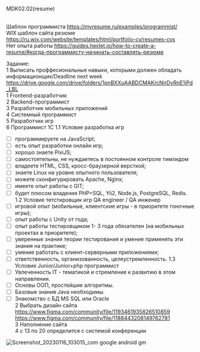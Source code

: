 MDK02.02(resume)

<BR>Шаблон программиста https://myresume.ru/examples/programmist/ 
<BR>WIX шаблон сайта резюме [https://ru.wix.com/website/templates/html/portfolio-cv/resumes-cvs ](https://www.figma.com/community/tag/website/files)
<BR>Нет опыта работы https://guides.hexlet.io/how-to-create-a-resume/#когда-программисту-начинать-составлять-резюме

Задание:
<BR>        1 Выписать проффесиональные навыки, которыми должен обладать информационщик/Deadline next week  <BR>https://drive.google.com/drive/folders/1pnBXXuAABDCMAKrcNjrDvRnE1jPd_LBL
<BR> 1 Frontend-разработчик
<BR> 2 Backend-программист
<BR> 3 Разработчик мобильных приложений
<BR> 4 Системный программист
<BR> 5 Разработчик игр
<BR> 6 Программист 1С
        1.1 Условие разработка игр
- [ ] программируете на JavaScript;
- [ ] есть опыт разработки онлайн игр;
- [ ] хорошо знаете PixiJS;
- [ ] самостоятельны, не нуждаетесь в постоянном контроле тимлидом
- [ ] владеете HTML, CSS, кросс-браузерной версткой;
- [ ] знаете Linux на уровне опытного пользователя;
- [ ] можете сконфигурировать Apache, Nginx;
- [ ] имеете опыт работы с GIT;
- [ ] будет плюсом владение PHP+SQL, Yii2, Node.js, PostgreSQL, Redis.
        1.2 Условие тетстировщик игр QA engineer / QA инженер
- [ ] игровой опыт (мобильные, клиентские игры - в приоритете гоночные игры);
- [ ] опыт работы с Unity от года;
- [ ] опыт работы тестировщиком 1- 3 года обязателен (на мобильных проектах в приоритете);
- [ ] уверенные знания теории тестирования и умение применять эти знания на практике;
- [ ] умение работать с клиент-серверными приложениями;
- [ ] ответственность, организованность, целеустремленность.
        1.3 Условие Junior/Junior+php программист
- [ ] Увлеченность IT - тематикой и стремление к развитию в этом направлении.
- [ ] Основы ООП, простейшие алгоритмы.
- [ ] Базовые знания Java необходимы.
- [ ] Знакомство с БД MS SQL или Oracle
<BR>        2 Выбрать дизайн сайта
<BR>        https://www.figma.com/community/file/1193461935826510859
<BR>        https://www.figma.com/community/file/1188443208149762781
<BR>        3 Наполнение сайта
<BR>        4 с 13 по 20 определится с системой конференции

![Screenshot_20230116_103015_com google android gm](https://user-images.githubusercontent.com/97594467/212621743-2a9bb02a-9ada-43d2-a0d4-5464081ffd9a.jpg)
